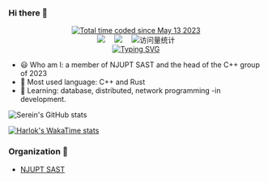 ### Hi there 👋

<div align="center">
  <a href="https://wakatime.com/@4fcd0927-7962-4c70-ba6a-02fdcc178148"><img src="https://wakatime.com/badge/user/4fcd0927-7962-4c70-ba6a-02fdcc178148.svg" alt="Total time coded since May 13 2023" /></a>
</div>
<div align="center">
  <a href="https://space.bilibili.com/23473180/"><img src="https://img.shields.io/badge/Bilibili-B站-下学期上五年级" /></a>&emsp;
  <a href="https://www.zhihu.com/people/xia-xue-qi-shang-wu-nian-ji"><img src="https://img.shields.io/badge/Zhihu-知乎-blue" /></a>&emsp;
  <img src="https://komarev.com/ghpvc/?username=Serein207&label=Views&color=0e75b6&style=flat" alt="访问量统计" />
</div>

<div align="center">
  <a href="https://git.io/typing-svg">
    <img src="https://readme-typing-svg.demolab.com?font=Fira+Code&pause=1000&random=false&width=435&separator=%3D&lines=std%3A%3Acout+%3C%3C+%22hello+world%5Cn%22;" alt="Typing SVG" />
  </a>
</div>

- :smiley: Who am I: a member of NJUPT SAST and the head of the C++ group of 2023
- 👀 Most used language: C++ and Rust
- 🌱 Learning: database, distributed, network programming -in development.

![Serein's GitHub stats](https://github-readme-stats.vercel.app/api?username=Serein207&show_icons=true&theme=transparent)

[![Harlok's WakaTime stats](https://github-readme-stats.vercel.app/api/wakatime?username=@Serein207)](https://github.com/anuraghazra/github-readme-stats)

### Organization :telescope:

- [NJUPT SAST](https://github.com/NJUPT-SAST)
